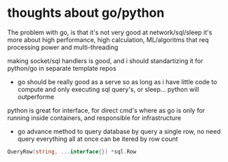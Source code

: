 # thoughts about go/python

The problem with go, is that it's not very good at network/sql/sleep
it's more about high performance, high calculation, ML/algoritms 
that req processing power and multi-threading

making socket/sql handlers is good, and i should standartizing it for python/go 
in separate template repos

* go should be really good as a serve
so as long as i have little code to compute and only executing sql query's, or sleep... 
python will outperforme

python is great for interface, for direct cmd's
where as go is only for running inside containers, and responsible for infrastructure



* go advance method to query database
by query a single row, no need query everything all at once
can be itered by row count
```go
QueryRow(string, ...interface{}) *sql.Row
```
